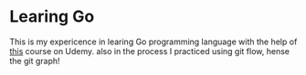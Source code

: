 # Learing Go

This is my expericence in learing Go programming language with the help of [this](https://www.udemy.com/course/go-the-complete-guide/) course on Udemy. also in the process I practiced using git flow, hense the git graph!
